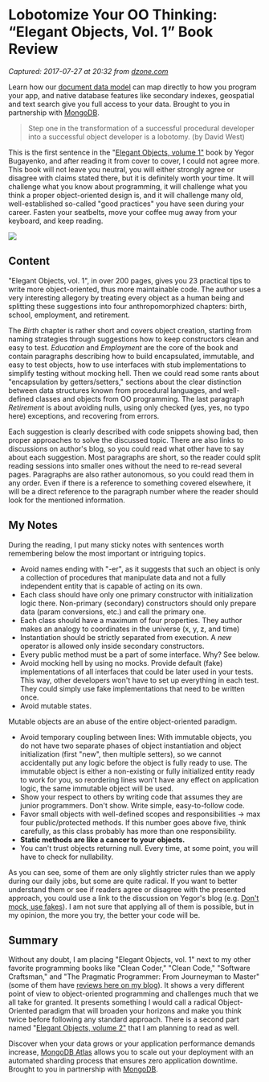 # Lobotomize Your OO Thinking: “Elegant Objects, Vol. 1” Book Review

_Captured: 2017-07-27 at 20:32 from [dzone.com](https://dzone.com/articles/lobotomy-to-your-object-oriented-thinking-elegant?edition=311391&utm_source=Daily%20Digest&utm_medium=email&utm_campaign=dd%202017-07-27)_

Learn how our [document data model](https://dzone.com/go?i=225226&u=https%3A%2F%2Fwww.mongodb.com%2Fcloud%2Fatlas%2Flp%2Ftry-3%3Futm_medium%3DDisplay%26utm_source%3Ddzone%26utm_campaign%3DWW_Reg_ATLAS_Dzone%26utm_content%3Dpre-post-roll%26utm_term%3D1%26jmp%3Ddzone-ad) can map directly to how you program your app, and native database features like secondary indexes, geospatial and text search give you full access to your data. Brought to you in partnership with [MongoDB](https://dzone.com/go?i=225226&u=https%3A%2F%2Fwww.mongodb.com%2Fcloud%2Fatlas%2Flp%2Ftry-3%3Futm_medium%3DDisplay%26utm_source%3Ddzone%26utm_campaign%3DWW_Reg_ATLAS_Dzone%26utm_content%3Dpre-post-roll%26utm_term%3D1%26jmp%3Ddzone-ad).

> Step one in the transformation of a successful procedural developer into a successful object developer is a lobotomy. (by David West) 

This is the first sentence in the "[Elegant Objects, volume 1"](https://www.amazon.com/Elegant-Objects-1-Yegor-Bugayenko/dp/1519166915) book by Yegor Bugayenko, and after reading it from cover to cover, I could not agree more. This book will not leave you neutral, you will either strongly agree or disagree with claims stated there, but it is definitely worth your time. It will challenge what you know about programming, it will challenge what you think a proper object-oriented design is, and it will challenge many old, well-established so-called "good practices" you have seen during your career. Fasten your seatbelts, move your coffee mug away from your keyboard, and keep reading.

![](http://tomaszdziurko.com/wp-content/uploads/2017/07/elegant-objects-cover-206x300.png)

## Content

"Elegant Objects, vol. 1", in over 200 pages, gives you 23 practical tips to write more object-oriented, thus more maintainable code. The author uses a very interesting allegory by treating every object as a human being and splitting these suggestions into four anthropomorphized chapters: birth, school, employment, and retirement.

The _Birth_ chapter is rather short and covers object creation, starting from naming strategies through suggestions how to keep constructors clean and easy to test. _Education_ and _Employment_ are the core of the book and contain paragraphs describing how to build encapsulated, immutable, and easy to test objects, how to use interfaces with stub implementations to simplify testing without mocking hell. Then we could read some rants about "encapsulation by getters/setters," sections about the clear distinction between data structures known from procedural languages, and well-defined classes and objects from OO programming. The last paragraph _Retirement_ is about avoiding nulls, using only checked (yes, yes, no typo here) exceptions, and recovering from errors.

Each suggestion is clearly described with code snippets showing bad, then proper approaches to solve the discussed topic. There are also links to discussions on author's blog, so you could read what other have to say about each suggestion. Most paragraphs are short, so the reader could split reading sessions into smaller ones without the need to re-read several pages. Paragraphs are also rather autonomous, so you could read them in any order. Even if there is a reference to something covered elsewhere, it will be a direct reference to the paragraph number where the reader should look for the mentioned information.

## My Notes

During the reading, I put many sticky notes with sentences worth remembering below the most important or intriguing topics.

  * Avoid names ending with "-er", as it suggests that such an object is only a collection of procedures that manipulate data and not a fully independent entity that is capable of acting on its own.
  * Each class should have only one primary constructor with initialization logic there. Non-primary (secondary) constructors should only prepare data (param conversions, etc.) and call the primary one.
  * Each class should have a maximum of four properties. They author makes an analogy to coordinates in the universe (x, y, z, and time)
  * Instantiation should be strictly separated from execution. A _new_ operator is allowed only inside secondary constructors.
  * Every public method must be a part of some interface. Why? See below.
  * Avoid mocking hell by using no mocks. Provide default (fake) implementations of all interfaces that could be later used in your tests. This way, other developers won't have to set up everything in each test. They could simply use fake implementations that need to be written once.
  * Avoid mutable states.

Mutable objects are an abuse of the entire object-oriented paradigm.

  * Avoid temporary coupling between lines: With immutable objects, you do not have two separate phases of object instantiation and object initialization (first "new", then multiple setters), so we cannot accidentally put any logic before the object is fully ready to use. The immutable object is either a non-existing or fully initialized entity ready to work for you, so reordering lines won't have any effect on application logic, the same immutable object will be used.
  * Show your respect to others by writing code that assumes they are junior programmers. Don't show. Write simple, easy-to-follow code.
  * Favor small objects with well-defined scopes and responsibilities -> max four public/protected methods. If this number goes above five, think carefully, as this class probably has more than one responsibility.
  * **Static methods are like a cancer to your objects.**
  * You can't trust objects returning null. Every time, at some point, you will have to check for nullability.

As you can see, some of them are only slightly stricter rules than we apply during our daily jobs, but some are quite radical. If you want to better understand them or see if readers agree or disagree with the presented approach, you could use a link to the discussion on Yegor's blog (e.g. [Don't mock, use fakes](http://www.yegor256.com/2014/09/23/built-in-fake-objects.html)). I am not sure that applying all of them is possible, but in my opinion, the more you try, the better your code will be.

## Summary

Without any doubt, I am placing "Elegant Objects, vol. 1" next to my other favorite programming books like "Clean Coder," "Clean Code," "Software Craftsman," and "The Pragmatic Programmer: From Journeyman to Master" (some of them have [reviews here on my blog](http://tomaszdziurko.com/tag/books/)). It shows a very different point of view to object-oriented programming and challenges much that we all take for granted. It presents something I would call a radical Object-Oriented paradigm that will broaden your horizons and make you think twice before following any standard approach. There is a second part named "[Elegant Objects, volume 2"](https://www.amazon.com/Elegant-Objects-2-Yegor-Bugayenko/dp/1534908307) that I am planning to read as well.

Discover when your data grows or your application performance demands increase, [MongoDB Atlas](https://dzone.com/go?i=225227&u=https%3A%2F%2Fwww.mongodb.com%2Fcloud%2Fatlas%2Flp%2Ftry-3%3Futm_medium%3DDisplay%26utm_source%3Ddzone%26utm_campaign%3DWW_Reg_ATLAS_Dzone%26utm_content%3Dpre-post-roll%26utm_term%3D2%26jmp%3Ddzone-ad) allows you to scale out your deployment with an automated sharding process that ensures zero application downtime. Brought to you in partnership with [MongoDB](https://dzone.com/go?i=225227&u=https%3A%2F%2Fwww.mongodb.com%2Fcloud%2Fatlas%2Flp%2Ftry-3%3Futm_medium%3DDisplay%26utm_source%3Ddzone%26utm_campaign%3DWW_Reg_ATLAS_Dzone%26utm_content%3Dpre-post-roll%26utm_term%3D2%26jmp%3Ddzone-ad).
